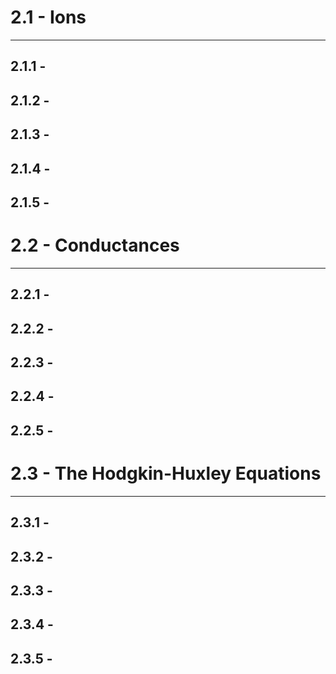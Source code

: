 # 2.1 - Ions

---

## 2.1.1 - 
## 2.1.2 - 
## 2.1.3 - 
## 2.1.4 - 
## 2.1.5 - 

# 2.2 - Conductances

---

## 2.2.1 - 
## 2.2.2 - 
## 2.2.3 - 
## 2.2.4 - 
## 2.2.5 - 


# 2.3 - The Hodgkin-Huxley Equations

---

## 2.3.1 - 
## 2.3.2 - 
## 2.3.3 - 
## 2.3.4 - 
## 2.3.5 - 


